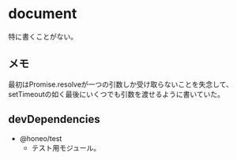 # document

特に書くことがない。

## メモ
最初はPromise.resolveが一つの引数しか受け取らないことを失念して、setTimeoutの如く最後にいくつでも引数を渡せるように書いていた。

## devDependencies
* @honeo/test
	- テスト用モジュール。
